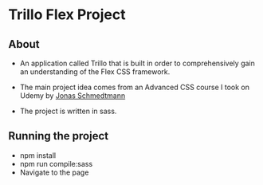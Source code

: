 # Trillo Flex Project

## About
* An application called Trillo that is built in order to comprehensively gain an understanding
of the Flex CSS framework. 
* The main project idea comes from an Advanced CSS course I took on Udemy by
[Jonas Schmedtmann](https://www.udemy.com/course/advanced-css-and-sass/)

* The project is written in sass. 

## Running the project
* npm install 
* npm run compile:sass
* Navigate to the page 
